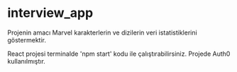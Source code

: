 # interview_app

Projenin amacı Marvel karakterlerin ve dizilerin veri istatistiklerini göstermektir.

React projesi terminalde 'npm start' kodu ile çalıştırabilirsiniz.
Projede Auth0 kullanılmıştır.